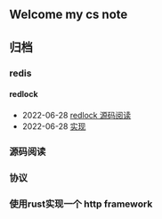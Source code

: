 ## Welcome my cs note

## 归档

### redis
#### redlock
+ 2022-06-28 [redlock 源码阅读]()
+ 2022-06-28 [实现]()

### 源码阅读
### 协议
### 使用rust实现一个 http framework


